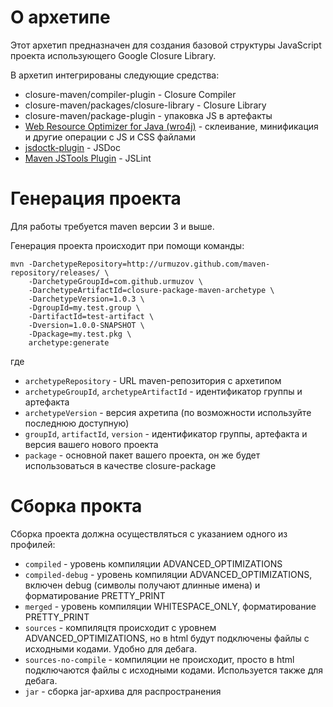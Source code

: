 О архетипе
==========

Этот архетип предназначен для создания базовой структуры JavaScript проекта использующего Google Closure Library.

В архетип интегрированы следующие средства:

* closure-maven/compiler-plugin - Closure Compiler
* closure-maven/packages/closure-library - Closure Library
* closure-maven/package-plugin - упаковка JS в артефакты
* [Web Resource Optimizer for Java (wro4j)](http://code.google.com/p/wro4j/) - склеивание, минификация и другие операции с JS и CSS файлами
* [jsdoctk-plugin](http://code.google.com/p/jsdoctk-plugin/) - JSDoc
* [Maven JSTools Plugin](http://dev.abiss.gr/mvn-jstools/) - JSLint

Генерация проекта
=================

Для работы требуется maven версии 3 и выше.

Генерация проекта происходит при помощи команды:

    mvn -DarchetypeRepository=http://urmuzov.github.com/maven-repository/releases/ \
        -DarchetypeGroupId=com.github.urmuzov \
        -DarchetypeArtifactId=closure-package-maven-archetype \
        -DarchetypeVersion=1.0.3 \
        -DgroupId=my.test.group \
        -DartifactId=test-artifact \
        -Dversion=1.0.0-SNAPSHOT \
        -Dpackage=my.test.pkg \
        archetype:generate

где

* `archetypeRepository` - URL maven-репозитория с архетипом
* `archetypeGroupId`, `archetypeArtifactId` - идентификатор группы и артефакта
* `archetypeVersion` - версия ахретипа (по возможности используйте последнюю доступную)
* `groupId`, `artifactId`, `version` - идентификатор группы, артефакта и версия вашего нового проекта
* `package` - основной пакет вашего проекта, он же будет использоваться в качестве closure-package

Сборка прокта
=============

Сборка проекта должна осуществляться с указанием одного из профилей:

* `compiled` - уровень компиляции ADVANCED_OPTIMIZATIONS
* `compiled-debug` - уровень компиляции ADVANCED_OPTIMIZATIONS, включен debug (символы получают длинные имена) и форматирование PRETTY_PRINT
* `merged` - уровень компиляции WHITESPACE_ONLY, форматирование PRETTY_PRINT
* `sources` - компиляцтя происходит с уровнем ADVANCED_OPTIMIZATIONS, но в html будут подключены файлы с исходными кодами. Удобно для дебага.
* `sources-no-compile` - компиляции не происходит, просто в html подключаются файлы с исходными кодами. Используется также для дебага.
* `jar` - сборка jar-архива для распространения

